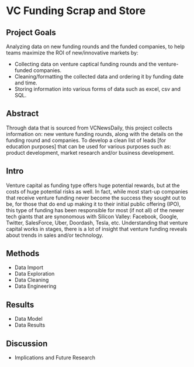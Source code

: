 # VC Funding Scrap and Store

## Project Goals
Analyzing data on new funding rounds and the funded companies, to help teams maximize the ROI of new/innovative markets by:
- Collecting data on venture captical funding rounds and the venture-funded companies.
- Cleaning/formatting the collected data and ordering it by funding date and time.
- Storing information into various forms of data such as excel, csv and SQL.

## Abstract
Through data that is sourced from VCNewsDaily, this project collects information on: new venture funding rounds, along with the details on the funding round and companies. To develop a clean list of leads [for education purposes] that can be used for various purposes such as: product development, market research and/or business development.

## Intro
Venture capital as funding type offers huge potential rewards, but at the costs of huge potential risks as well. In fact, while most start-up companies that receive venture funding never become the success they sought out to be, for those that do end up making it to their initial public offering (IPO), this type of funding has been responsible for most (if not all) of the newer tech giants that are synonomous with Silicon Valley: Facebook, Google, Twitter, SalesForce, Uber, Doordash, Tesla, etc. Understanding that venture capital works in stages, there is a lot of insight that venture funding reveals about trends in sales and/or technology. 

## Methods
- Data Import
- Data Exploration
- Data Cleaning
- Data Engineering

## Results
- Data Model
- Data Results

## Discussion
- Implications and Future Research
